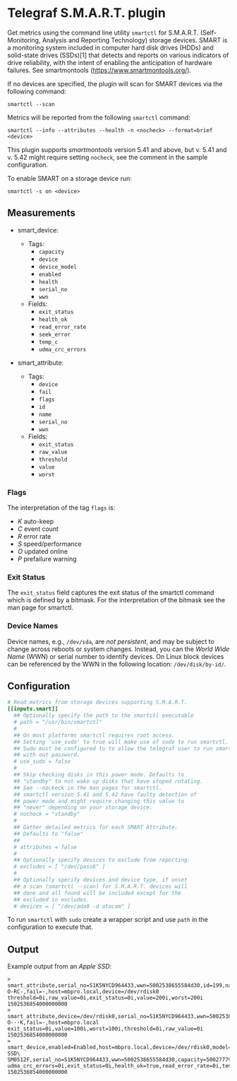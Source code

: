# Telegraf S.M.A.R.T. plugin

Get metrics using the command line utility `smartctl` for S.M.A.R.T. (Self-Monitoring, Analysis and Reporting Technology) storage devices. SMART is a monitoring system included in computer hard disk drives (HDDs) and solid-state drives (SSDs)[1] that detects and reports on various indicators of drive reliability, with the intent of enabling the anticipation of hardware failures.
See smartmontools (https://www.smartmontools.org/).

If no devices are specified, the plugin will scan for SMART devices via the following command:

```
smartctl --scan
```

Metrics will be reported from the following `smartctl` command:

```
smartctl --info --attributes --health -n <nocheck> --format=brief <device>
```

This plugin supports _smartmontools_ version 5.41 and above, but v. 5.41 and v. 5.42
might require setting `nocheck`, see the comment in the sample configuration.

To enable SMART on a storage device run:

```
smartctl -s on <device>
```

## Measurements

- smart_device:

    * Tags:
      - `capacity`
      - `device`
      - `device_model`
      - `enabled`
      - `health`
      - `serial_no`
      - `wwn`
    * Fields:
      - `exit_status`
      - `health_ok`
      - `read_error_rate`
      - `seek_error`
      - `temp_c`
      - `udma_crc_errors`

- smart_attribute:

    * Tags:
      - `device`
      - `fail`
      - `flags`
      - `id`
      - `name`
      - `serial_no`
      - `wwn`
    * Fields:
      - `exit_status`
      - `raw_value`
      - `threshold`
      - `value`
      - `worst`

### Flags

The interpretation of the tag `flags` is:
 - *K* auto-keep
 - *C* event count
 - *R* error rate
 - *S* speed/performance
 - *O* updated online
 - *P* prefailure warning

### Exit Status

The `exit_status` field captures the exit status of the smartctl command which
is defined by a bitmask. For the interpretation of the bitmask see the man page for
smartctl.

### Device Names

Device names, e.g., `/dev/sda`, are *not persistent*, and may be
subject to change across reboots or system changes. Instead, you can the
*World Wide Name* (WWN) or serial number to identify devices. On Linux block
devices can be referenced by the WWN in the following location:
`/dev/disk/by-id/`.

## Configuration

```toml
# Read metrics from storage devices supporting S.M.A.R.T.
[[inputs.smart]]
  ## Optionally specify the path to the smartctl executable
  # path = "/usr/bin/smartctl"
  #
  ## On most platforms smartctl requires root access.
  ## Setting 'use_sudo' to true will make use of sudo to run smartctl.
  ## Sudo must be configured to to allow the telegraf user to run smartctl
  ## with out password.
  # use_sudo = false
  #
  ## Skip checking disks in this power mode. Defaults to
  ## "standby" to not wake up disks that have stoped rotating.
  ## See --nockeck in the man pages for smartctl.
  ## smartctl version 5.41 and 5.42 have faulty detection of
  ## power mode and might require changing this value to
  ## "never" depending on your storage device.
  # nocheck = "standby"
  #
  ## Gather detailed metrics for each SMART Attribute.
  ## Defaults to "false"
  ##
  # attributes = false
  #
  ## Optionally specify devices to exclude from reporting.
  # excludes = [ "/dev/pass6" ]
  #
  ## Optionally specify devices and device type, if unset
  ## a scan (smartctl --scan) for S.M.A.R.T. devices will
  ## done and all found will be included except for the
  ## excluded in excludes.
  # devices = [ "/dev/ada0 -d atacam" ]
```

To run `smartctl` with `sudo` create a wrapper script and use `path` in
the configuration to execute that.

## Output

Example output from an _Apple SSD_:
```
> smart_attribute,serial_no=S1K5NYCD964433,wwn=5002538655584d30,id=199,name=UDMA_CRC_Error_Count,flags=-O-RC-,fail=-,host=mbpro.local,device=/dev/rdisk0 threshold=0i,raw_value=0i,exit_status=0i,value=200i,worst=200i 1502536854000000000
> smart_attribute,device=/dev/rdisk0,serial_no=S1K5NYCD964433,wwn=5002538655584d30,id=240,name=Unknown_SSD_Attribute,flags=-O---K,fail=-,host=mbpro.local exit_status=0i,value=100i,worst=100i,threshold=0i,raw_value=0i 1502536854000000000
> smart_device,enabled=Enabled,host=mbpro.local,device=/dev/rdisk0,model=APPLE\ SSD\ SM0512F,serial_no=S1K5NYCD964433,wwn=5002538655584d30,capacity=500277790720 udma_crc_errors=0i,exit_status=0i,health_ok=true,read_error_rate=0i,temp_c=40i 1502536854000000000
```

